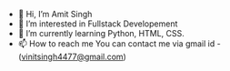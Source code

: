 - 👋 Hi, I’m Amit Singh
- 👀 I’m interested in Fullstack Developement
- 🌱 I’m currently learning Python, HTML, CSS.
- 📫 How to reach me You can contact me via gmail id - (vinitsingh4477@gmail.com)

